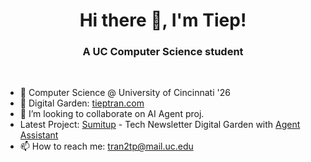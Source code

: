 <h1 align="center">Hi there 👋, I'm Tiep!</h1>
<h3 align="center">A UC Computer Science student</h3>
<br/>

<!--
**polskiXO/polskiXO** is a ✨ _special_ ✨ repository because its `README.md` (this file) appears on your GitHub profile.

Here are some ideas to get you started:

- 🔭 I’m currently working on ...
- 🌱 I’m currently learning ...
- 👯 I’m looking to collaborate on ...
- 🤔 I’m looking for help with ...
- 💬 Ask me about ...
- 📫 How to reach me: ...
- 😄 Pronouns: ...
- ⚡ Fun fact: ...
-->
- 🔭 Computer Science @ University of Cincinnati '26
- 🌱 Digital Garden: [tieptran.com](https://tieptran.com/)
- 👯 I’m looking to collaborate on AI Agent proj.
- Latest Project: [Sumitup](https://github.com/polskiTran/EEP25-Sumitup) - Tech Newsletter Digital Garden with [Agent Assistant](https://github.com/polskiTran/Sumitup-website-chatbot)
- 📫 How to reach me: tran2tp@mail.uc.edu
